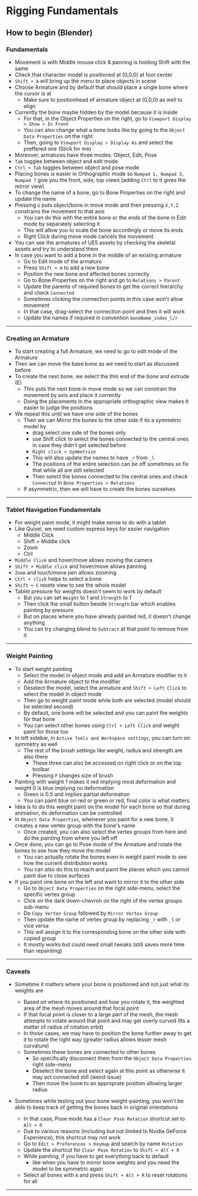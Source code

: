 # Rigging Fundamentals

## How to begin (Blender)

### Fundamentals

- Movement is with Middle mouse click & panning is holding Shift with the same
- Check that character model is positioned at (0,0,0) at foot center
- `Shift + A` will bring up the menu to place objects in scene
- Choose Armature and by default that should place a single bone where the cursor is at
    - Make sure to positionhead of armature object at (0,0,0) as well to align
- Currently the bone maybe hidden by the model because it is inside
    - For that, in the Object Properties on the right, go to `Viewport Display > Show > In Front`
    - You can also change what a bone looks like by going to the `Object Data Properties` on the right
    - Then, going to `Viewport Display > Display As` and select the preffered one (Stick for me)
- Moreover, armatures have three modes: Object, Edit, Pose
- `Tab` toggles between object and edit mode
- `Ctrl + Tab` toggles between object and pose mode
- Placing bones is easier in Orthographic mode so `Numpad 1, Numpad 3, Numpad 7` give you the front, side, top views (adding `Ctrl` to it gives the mirror view)
- To change the name of a bone, go to Bone Properties on the right and update the name
- Pressing `G` puts object/bone in move mode and then pressing `X,Y,Z` constrains the movement to that axis
    - You can do this with the entire bone or the ends of the bone in Edit mode by separately selecting it
    - This will allow you to scale the bone accordingly or move its ends
    - Right Click during move mode cancels the movement
- You can see the armatures of UE5 assets by checking the skeletal assets and try to understand them
- In case you want to add a bone in the middle of an existing armature
    - Go to Edit mode of the armature
    - Press `Shift + A` to add a new bone
    - Position the new bone and affected bones correctly
    - Go to Bone Properties on the right and go to `Relations > Parent`
    - Update the parents of required bones to get the correct hierarchy and check `Connected`
    - Sometimes clicking the connection points in this case won't allow movement
    - In that case, drag-select the connection point and then it will work
    - Update the names if required in convention `boneName_index_l/r`

---

### Creating an Armature

- To start creating a full Armature, we need to go to edit mode of the Armature
- Then we can move the base bone as we need to start as discussed before
- To create the next bone, we select the thin end of the bone and extrude (E)
    - This puts the next bone in move mode so we can constrain the movement by axis and place it correctly
    - Doing the placements in the appropriate orthographic view makes it easier to judge the positions
- We repeat this until we have one side of the bones
    - Then we can Mirror the bones to the other side if its a symmetric model by 
        - drag select one side of the bones only
        - use Shift click to select the bones connected to the central ones in case they didn't get selected before
        - `Right click > Symmetrize`
        - This will also update the names to have `_r` from `_l` 
        - The positions of the entire selection can be off sometimes so fix that while all are still selected
        - Then select the bones connected to the central ones and check `Connected` in `Bone Properties > Relations`
    - If asymmetric, then we will have to create the bones ourselves

---

### Tablet Navigation Fundamentals

- For weight paint mode, it might make sense to do with a tablet
- Like Quixel, we need custom express keys for easier navigation
  - Middle Click
  - Shift + Middle click
  - Zoom
  - Ctrl
- `Middle Click` and hover/move allows moving the camera
- `Shift + Middle click` and hover/move allows panning
- `Zoom` and touch/move pen allows zooming
- `Ctrl + click` helps to select a bone
- `Shift + C` resets view to see the whole model
- Tablet pressure for weights doesn't seem to work by default
  - But you can set `Weight` to 1 and `Strength` to 1
  - Then click the small button beside `Strength` bar which enables painting by pressure
  - But on places where you have already painted red, it doesn't change anything
  - You can try changing blend to `Subtract` at that point to remove from it

---

### Weight Painting

- To start weight painting
    - Select the model in object mode and add an Armature modifier to it
    - Add the Armature object to the modifier
    - Deselect the model, select the armature and `Shift + Left Click` to select the model in object mode
    - Then go to weight paint mode while both are selected (model should be selected second)
    - By default, one bone will be selected and you can paint the weights for that bone
    - You can select other bones using `Ctrl + Left Click` and weight paint for those too
- In left sidebar, in `Active Tools and Workspace settings`, you can turn on symmetry as well
  - The rest of the brush settings like weight, radius and strength are also there
    - These three can also be accessed on right click or on the top toolbar
    - Pressing `F` changes size of brush
- Painting with weight 1 makes it red implying most deformation and weight 0 is blue implying no deformation
  - Green is 0.5 and implies partial deformation
  - You can paint blue on red or green or red, final color is what matters
- Idea is to do this weight paint on the model for each bone so that during animation, its deformation can be controlled
- In `Object Data Properties`, whenever you paint for a new bone, it creates a new vertex group with the bone's name
    - Once created, you can also select the vertex groups from here and do the painting from where you left off
- Once done, you can go to Pose mode of the Armature and rotate the bones to see how they move the model
  - You can actually rotate the bones even in weight paint mode to see how the current distribution works
  - You can also do this to reach and paint the places which you cannot paint due to close surfaces
- If you paint one bone on the left and want to mirror it to the other side
  - Go to `Object Data Properties` on the right side-menu, select the specific vertex group
  - Click on the dark down-chevron on the right of the vertex groups sub-menu
  - Do `Copy Vertex Group` followed by `Mirror Vertex Group`
  - Then update the name of vertex group by replacing `_r` with `_l` or vice versa
  - This will assign it to the corresponding bone on the other side with copied group
  - It mostly works but could need small tweaks (still saves more time than repainting)

---

### Caveats

- Sometime it matters where your bone is positioned and not just what its weights are
  - Based on where its positioned and how you rotate it, the weighted area of the mesh moves around that focal point
  - If that focal point is closer to a large part of the mesh, the mesh attempts to rotate around that point and may get overly curved (Its a matter of radius of rotation orbit)
  - In those cases, we may have to position the bone further away to get it to rotate the right way (greater radius allows lesser mesh curvature)
  - Sometimes these bones are connected to other bones
    - So specifically disconnect them from the `Object Data Properties` right side-menu
    - Deselect the bone and select again at this point as otherwise it may act connected still (weird issue)
    - Then move the bone to an approprate position allowing larger radius

- Sometimes while testing out your bone weight-painting, you won't be able to keep track of getting the bones back in original orientations
  - In that case, Pose mode has a `Clear Pose Rotation` shortcut set to `Alt + R`
  - Due to various reasons (including but not limited to Nvidia GeForce Experience), this shortcut may not work
  - Go to `Edit > Preferences > Keymap` and search by name `Rotation`
  - Update the shortcut for `Clear Pose Rotation` to `Shift + Alt + R`
  - While painting, if you have to get everything back to default
    - like when you have to mirror bone weights and you need the model to be symmetric again
  - Select all bones with `A` and press `Shift + Alt + R` to reset rotations for all

---
